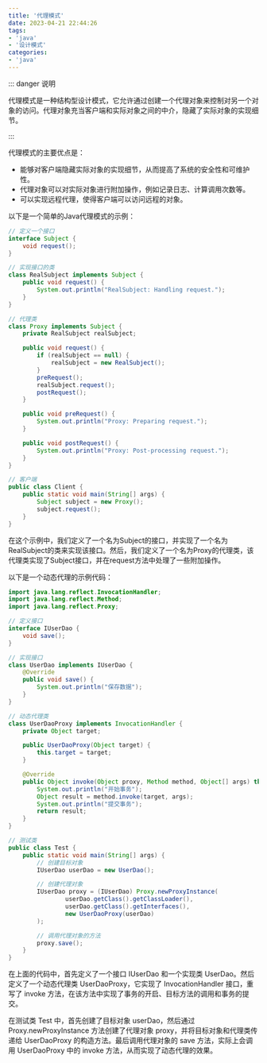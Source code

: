 ```yaml
---
title: '代理模式'
date: 2023-04-21 22:44:26
tags:
- 'java'
- '设计模式'
categories:
- 'java'
---
```


::: danger 说明

代理模式是一种结构型设计模式，它允许通过创建一个代理对象来控制对另一个对象的访问。代理对象充当客户端和实际对象之间的中介，隐藏了实际对象的实现细节。

:::

<!-- more -->
代理模式的主要优点是：

- 能够对客户端隐藏实际对象的实现细节，从而提高了系统的安全性和可维护性。
- 代理对象可以对实际对象进行附加操作，例如记录日志、计算调用次数等。
- 可以实现远程代理，使得客户端可以访问远程的对象。

以下是一个简单的Java代理模式的示例：

```java
// 定义一个接口
interface Subject {
    void request();
}

// 实现接口的类
class RealSubject implements Subject {
    public void request() {
        System.out.println("RealSubject: Handling request.");
    }
}

// 代理类
class Proxy implements Subject {
    private RealSubject realSubject;

    public void request() {
        if (realSubject == null) {
            realSubject = new RealSubject();
        }
        preRequest();
        realSubject.request();
        postRequest();
    }

    public void preRequest() {
        System.out.println("Proxy: Preparing request.");
    }

    public void postRequest() {
        System.out.println("Proxy: Post-processing request.");
    }
}

// 客户端
public class Client {
    public static void main(String[] args) {
        Subject subject = new Proxy();
        subject.request();
    }
}
```

在这个示例中，我们定义了一个名为Subject的接口，并实现了一个名为RealSubject的类来实现该接口。然后，我们定义了一个名为Proxy的代理类，该代理类实现了Subject接口，并在request方法中处理了一些附加操作。

以下是一个动态代理的示例代码：

```java
import java.lang.reflect.InvocationHandler;
import java.lang.reflect.Method;
import java.lang.reflect.Proxy;

// 定义接口
interface IUserDao {
    void save();
}

// 实现接口
class UserDao implements IUserDao {
    @Override
    public void save() {
        System.out.println("保存数据");
    }
}

// 动态代理类
class UserDaoProxy implements InvocationHandler {
    private Object target;

    public UserDaoProxy(Object target) {
        this.target = target;
    }

    @Override
    public Object invoke(Object proxy, Method method, Object[] args) throws Throwable {
        System.out.println("开始事务");
        Object result = method.invoke(target, args);
        System.out.println("提交事务");
        return result;
    }
}

// 测试类
public class Test {
    public static void main(String[] args) {
        // 创建目标对象
        IUserDao userDao = new UserDao();

        // 创建代理对象
        IUserDao proxy = (IUserDao) Proxy.newProxyInstance(
                userDao.getClass().getClassLoader(),
                userDao.getClass().getInterfaces(),
                new UserDaoProxy(userDao)
        );

        // 调用代理对象的方法
        proxy.save();
    }
}
```

在上面的代码中，首先定义了一个接口 IUserDao 和一个实现类 UserDao。然后定义了一个动态代理类 UserDaoProxy，它实现了 InvocationHandler 接口，重写了 invoke 方法，在该方法中实现了事务的开启、目标方法的调用和事务的提交。

在测试类 Test 中，首先创建了目标对象 userDao，然后通过 Proxy.newProxyInstance 方法创建了代理对象 proxy，并将目标对象和代理类传递给 UserDaoProxy 的构造方法。最后调用代理对象的 save 方法，实际上会调用 UserDaoProxy 中的 invoke 方法，从而实现了动态代理的效果。